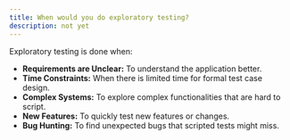 ```yaml
---
title: When would you do exploratory testing?
description: not yet
---
```

Exploratory testing is done when:
      <ul>
        <li><strong>Requirements are Unclear:</strong> To understand the application better.</li>
        <li><strong>Time Constraints:</strong> When there is limited time for formal test case design.</li>
        <li><strong>Complex Systems:</strong> To explore complex functionalities that are hard to script.</li>
        <li><strong>New Features:</strong> To quickly test new features or changes.</li>
        <li><strong>Bug Hunting:</strong> To find unexpected bugs that scripted tests might miss.</li>
      </ul>

